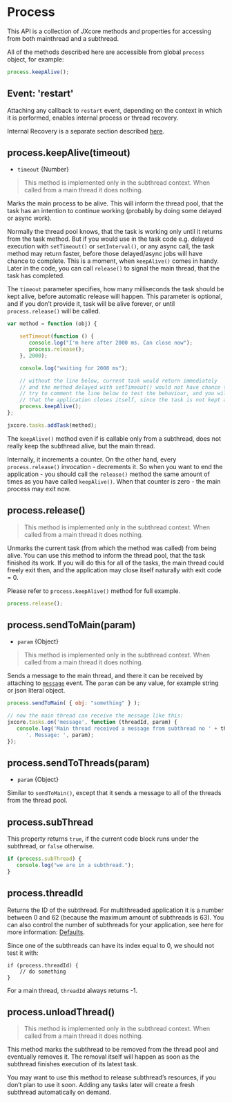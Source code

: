 # Process

This API is a collection of JXcore methods and properties for accessing from both mainthread and a subthread.

All of the methods described here are accessible from global `process` object, for example:

```js
process.keepAlive();
```

## Event: 'restart'

Attaching any callback to `restart` event, depending on the context in which it is performed, enables internal process or thread recovery.

Internal Recovery is a separate section described [here](jxcore-feature-internal-recovery.markdown).

## process.keepAlive(timeout)

* `timeout` {Number}

> This method is implemented only in the subthread context. When called from a main thread it does nothing.

Marks the main process to be alive. This will inform the thread pool,
that the task has an intention to continue working (probably by doing some delayed or async work).

Normally the thread pool knows, that the task is working only until it returns from the task method.
But if you would use in the task code e.g. delayed execution with `setTimeout()` or `setInterval()`, or any async call,
the task method may return faster, before those delayed/async jobs will have chance to complete.
This is a moment, when `keepAlive()` comes in handy. Later in the code, you can call `release()` to signal the main thread, that the task has completed.

The `timeout` parameter specifies, how many milliseconds the task should be kept alive, before automatic release will happen. This parameter is optional, and if you don’t provide it, task will be alive forever, or until `process.release()` will be called.

```js
var method = function (obj) {

    setTimeout(function () {
       console.log("I'm here after 2000 ms. Can close now");
       process.release();
    }, 2000);

    console.log("waiting for 2000 ms");

    // without the line below, current task would return immediately
    // and the method delayed with setTimeout() would not have chance to complete.
    // try to comment the line below to test the behaviour, and you will see,
    // that the application closes itself, since the task is not kept alive.
    process.keepAlive();
};

jxcore.tasks.addTask(method);
```

The `keepAlive()` method even if is callable only from a subthread, does not really keep the subthread alive, but the main thread.

Internally, it increments a counter. On the other hand, every `process.release()` invocation - decrements it.
So when you want to end the application - you should call the `release()` method the same amount of times as you have called `keepAlive()`.
When that counter is zero - the main process may exit now.

## process.release()

> This method is implemented only in the subthread context. When called from a main thread it does nothing.

Unmarks the current task (from which the method was called) from being alive. You can use this method to inform the thread pool, that the task finished its work. If you will do this for all of the tasks, the main thread could freely exit then, and the application may close itself naturally with exit code = 0.

Please refer to `process.keepAlive()` method for full example.

```js
process.release();
```

## process.sendToMain(param)

* `param` {Object}

> This method is implemented only in the subthread context. When called from a main thread it does nothing.

Sends a message to the main thread, and there it can be received by attaching to [`message`](jxcore-tasks.markdown#event-message) event.
The `param` can be any value, for example string or json literal object.

```js
process.sendToMain( { obj: "something" } );

// now the main thread can receive the message like this:
jxcore.tasks.on('message', function (threadId, param) {
   console.log('Main thread received a message from subthread no ' + threadId +
      '. Message: ', param);
});
```

## process.sendToThreads(param)

* `param` {Object}

Similar to `sendToMain()`, except that it sends a message to all of the threads from the thread pool.

## process.subThread

This property returns `true`, if the current code block runs under the subthread, or `false` otherwise.

```js
if (process.subThread) {
   console.log("we are in a subthread.");
}
```

## process.threadId

Returns the ID of the subthread. For multithreaded application it is a number between 0 and 62 (because the maximum amount of subthreads is 63).
You can also control the number of subthreads for your application, see here for more information: [Defaults](jxcore-feature-multithreading.markdown#defaults).

Since one of the subthreads can have its index equal to 0, we should not test it with:

```
if (process.threadId) {
    // do something
}
```

For a main thread, `threadId` always returns -1.

## process.unloadThread()

> This method is implemented only in the subthread context. When called from a main thread it does nothing.

This method marks the subthread to be removed from the thread pool and eventually removes it.
The removal itself will happen as soon as the subthread finishes execution of its latest task.

You may want to use this method to release subthread’s resources, if you don’t plan to use it soon.
Adding any tasks later will create a fresh subthread automatically on demand.
